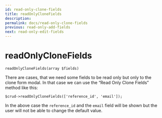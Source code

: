 ```yaml
---
id: read-only-clone-fields
title: readOnlyCloneFields
description: 
permalink: docs/read-only-clone-fields
previous: read-only-add-fields
next: read-only-edit-fields
---
```


# readOnlyCloneFields


<pre><code class="language-php">readOnlyCloneFields(array $fields)</code></pre>
There are cases, that we need some fields to be read only but only to the clone form modal. In that case we can use the “Read Only Clone Fields” method like this:

<pre><code class="language-php">$crud->readOnlyCloneFields(['reference_id', 'email']);</code></pre>

In the above case the <code>reference_id</code> and the <code>email</code> field will be shown but the user will not be able to change the default value.